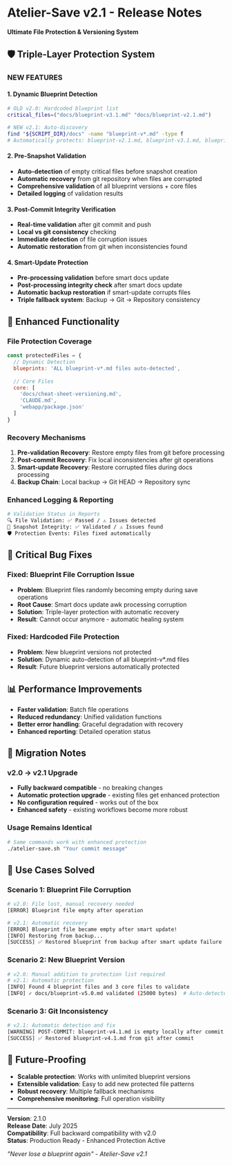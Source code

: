 # Atelier-Save v2.1 - Release Notes
**Ultimate File Protection & Versioning System**

## 🛡️ **Triple-Layer Protection System**

### **NEW FEATURES**

#### **1. Dynamic Blueprint Detection**
```bash
# OLD v2.0: Hardcoded blueprint list
critical_files=("docs/blueprint-v3.1.md" "docs/blueprint-v2.1.md")

# NEW v2.1: Auto-discovery
find "${SCRIPT_DIR}/docs" -name "blueprint-v*.md" -type f
# Automatically protects: blueprint-v2.1.md, blueprint-v3.1.md, blueprint-v4.1.md, blueprint-v5.x.md, etc.
```

#### **2. Pre-Snapshot Validation**
- **Auto-detection** of empty critical files before snapshot creation
- **Automatic recovery** from git repository when files are corrupted
- **Comprehensive validation** of all blueprint versions + core files
- **Detailed logging** of validation results

#### **3. Post-Commit Integrity Verification**
- **Real-time validation** after git commit and push
- **Local vs git consistency** checking
- **Immediate detection** of file corruption issues
- **Automatic restoration** from git when inconsistencies found

#### **4. Smart-Update Protection**
- **Pre-processing validation** before smart docs update
- **Post-processing integrity check** after smart docs update  
- **Automatic backup restoration** if smart-update corrupts files
- **Triple fallback system**: Backup → Git → Repository consistency

## 🔧 **Enhanced Functionality**

### **File Protection Coverage**
```javascript
const protectedFiles = {
  // Dynamic Detection
  blueprints: 'ALL blueprint-v*.md files auto-detected',
  
  // Core Files  
  core: [
    'docs/cheat-sheet-versioning.md',
    'CLAUDE.md', 
    'webapp/package.json'
  ]
}
```

### **Recovery Mechanisms**
1. **Pre-validation Recovery**: Restore empty files from git before processing
2. **Post-commit Recovery**: Fix local inconsistencies after git operations  
3. **Smart-update Recovery**: Restore corrupted files during docs processing
4. **Backup Chain**: Local backup → Git HEAD → Repository sync

### **Enhanced Logging & Reporting**
```bash
# Validation Status in Reports
🔍 File Validation: ✅ Passed / ⚠️ Issues detected
🔎 Snapshot Integrity: ✅ Validated / ⚠️ Issues found
🛡️ Protection Events: Files fixed automatically
```

## 🐛 **Critical Bug Fixes**

### **Fixed: Blueprint File Corruption Issue**
- **Problem**: Blueprint files randomly becoming empty during save operations
- **Root Cause**: Smart docs update awk processing corruption  
- **Solution**: Triple-layer protection with automatic recovery
- **Result**: Cannot occur anymore - automatic healing system

### **Fixed: Hardcoded File Protection**
- **Problem**: New blueprint versions not protected
- **Solution**: Dynamic auto-detection of all blueprint-v*.md files
- **Result**: Future blueprint versions automatically protected

## 📊 **Performance Improvements**

- **Faster validation**: Batch file operations
- **Reduced redundancy**: Unified validation functions
- **Better error handling**: Graceful degradation with recovery
- **Enhanced reporting**: Detailed operation status

## 🔄 **Migration Notes**

### **v2.0 → v2.1 Upgrade**
- **Fully backward compatible** - no breaking changes
- **Automatic protection upgrade** - existing files get enhanced protection
- **No configuration required** - works out of the box
- **Enhanced safety** - existing workflows become more robust

### **Usage Remains Identical**
```bash
# Same commands work with enhanced protection
./atelier-save.sh "Your commit message"
```

## 🎯 **Use Cases Solved**

### **Scenario 1: Blueprint File Corruption**
```bash
# v2.0: File lost, manual recovery needed
[ERROR] Blueprint file empty after operation

# v2.1: Automatic recovery
[ERROR] Blueprint file became empty after smart update!
[INFO] Restoring from backup...
[SUCCESS] ✅ Restored blueprint from backup after smart update failure
```

### **Scenario 2: New Blueprint Version**
```bash
# v2.0: Manual addition to protection list required
# v2.1: Automatic protection
[INFO] Found 4 blueprint files and 3 core files to validate
[INFO] ✓ docs/blueprint-v5.0.md validated (25000 bytes)  # Auto-detected!
```

### **Scenario 3: Git Inconsistency**
```bash
# v2.1: Automatic detection and fix
[WARNING] POST-COMMIT: blueprint-v4.1.md is empty locally after commit!
[SUCCESS] ✅ Restored blueprint-v4.1.md from git after commit
```

## 🚀 **Future-Proofing**

- **Scalable protection**: Works with unlimited blueprint versions
- **Extensible validation**: Easy to add new protected file patterns
- **Robust recovery**: Multiple fallback mechanisms
- **Comprehensive monitoring**: Full operation visibility

---

**Version**: 2.1.0  
**Release Date**: July 2025  
**Compatibility**: Full backward compatibility with v2.0  
**Status**: Production Ready - Enhanced Protection Active

*"Never lose a blueprint again" - Atelier-Save v2.1*